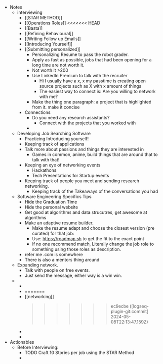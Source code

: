 - Notes
	- interviewing
		- [[STAR METHOD]]
		- [[Operations Roles]]
		  <<<<<<< HEAD
		- [[Basta]]
		- [[Refining Behavioural]]
		- [[Writing Follow up Emails]]
		- [[Introducing Yourself]]
		- [[Submitting personalized]]
			- Personalizing Resume to pass the robot grader.
			- Apply as fast as possible, jobs that had been opening for a long time are not worth it.
			- Not worth it >200
			- Use LinkedIn Premium to talk with the recruiter
				- Hi I usually have a x, x my passtime is creating open source projects such as X with x amount of things
				- The easiest way to connect is: Are you willing to network with me?
			- Make the thing one paragraph: a project that is highlighted from it. make it concise
		- Connections
			- Do you need any research assistants?
				- Connect with the projects that you worked with
			-
	- Developing Job Searching Software
		- Practicing Introducing yourself!
		- Keeping track of applications
		- Talk more about passions and things they are interested in
			- Games in common, anime, build things that are around that to talk with that!
		- Keeping an eye of networking events
			- Hackathons
			- Tech Presentations for Startup events
		- Keeping track of people you meet and sending research networking.
			- Keeping track of the Takeaways of the conversations you had
	- Software Engineering Specifics Tips
		- Hide the Graduation Time
		- Hide the personal website
		- Get good at algorithms and data strucutres, get awesome at algorithms
		- Make an adaptive resume builder.
			- Make the resume adapt and choose the closest version (pre curated) for that job:
			- Use: https://roadmap.sh to get the fit to the exact point
			- If no one recommend match, Literally change the job role to something using those roles as description.
		- refer me .com is somewhere
		- There is also a mentors thing around
	- Expanding network.
		- Talk with people on free events.
		- Just send the message, either way is a win win.
	-
		-
		- =======
		- [[networking]]
		  >>>>>>> ec9ecbe ([logseq-plugin-git:commit] 2024-05-08T22:13:47.159Z)
		-
		-
- Actionables
	- Before Interviewing:
		- TODO Craft 10 Stories per job using the STAR Method
		-